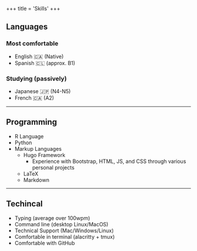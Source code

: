 +++
title = 'Skills'
+++

## Languages
### Most comfortable
- English 🇨🇦 (Native)
- Spanish 🇨🇱 (approx. B1)

### Studying (passively)
- Japanese 🇯🇵 (N4-N5)
- French 🇨🇦 (A2)

---

## Programming
- R Language
- Python
- Markup Languages
    - Hugo Framework
        - Experience with Bootstrap, HTML, JS, and CSS through various personal projects
    - LaTeX
    - Markdown

---

## Techincal
- Typing (average over 100wpm)
- Command line (desktop Linux/MacOS)
- Technical Support (Mac/Windows/Linux)
- Comfortable in terminal (alacritty + tmux)
- Comfortable with GitHub
